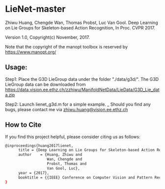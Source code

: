 # LieNet-master

Zhiwu Huang, Chengde Wan, Thomas Probst, Luc Van Gool. Deep Learning on Lie Groups for Skeleton-based Action Recognition, In Proc. CVPR 2017.

Version 1.0, Copyright(c) November, 2017.

Note that the copyright of the manopt toolbox is reserved by https://www.manopt.org/

## Usage:

Step1: Place the G3D LieGroup data under the folder "./data/g3d/". The G3D LieGroup data can be downloaded from https://data.vision.ee.ethz.ch/zzhiwu/ManifoldNetData/LieData/G3D_Lie_data.zip

Step2: Launch lienet_g3d.m for a simple example.
_
Should you find any bugs, please contact me via zhiwu.huang@vision.ee.ethz.ch


## How to Cite <a name="How-to-Cite"></a>
If you find this project helpful, please consider citing us as follows:
```bash
@inproceedings{huang2017lienet,
      title = {Deep Learning on Lie Groups for Skeleton-based Action Recognition},
      author    = {Huang, Zhiwu and
                   Wan, Chengde and
                   Probst, Thomas and
                   Van Gool, Luc},
      year = {2017},
      booktitle = {{IEEE} Conference on Computer Vision and Pattern Recognition (CVPR)}
}
